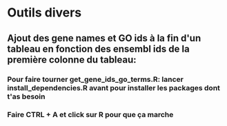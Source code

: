 # Outils divers

## Ajout des gene names et GO ids à la fin d'un tableau en fonction des ensembl ids de la première colonne du tableau:

### Pour faire tourner get_gene_ids_go_terms.R: lancer install_dependencies.R avant pour installer les packages dont t'as besoin

### Faire CTRL + A et click sur R pour que ça marche

# 

